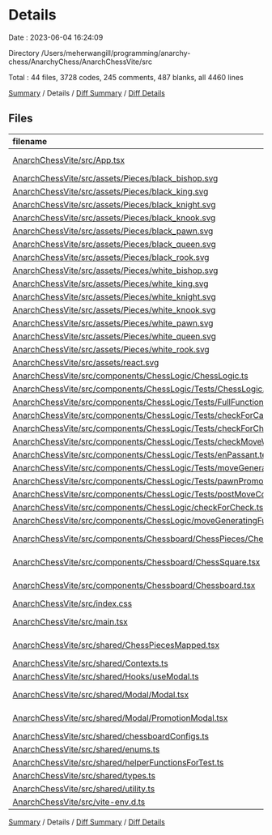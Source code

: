 # Details

Date : 2023-06-04 16:24:09

Directory /Users/meherwangill/programming/anarchy-chess/AnarchyChess/AnarchChessVite/src

Total : 44 files,  3728 codes, 245 comments, 487 blanks, all 4460 lines

[Summary](results.md) / Details / [Diff Summary](diff.md) / [Diff Details](diff-details.md)

## Files
| filename | language | code | comment | blank | total |
| :--- | :--- | ---: | ---: | ---: | ---: |
| [AnarchChessVite/src/App.tsx](/AnarchChessVite/src/App.tsx) | TypeScript JSX | 15 | 0 | 4 | 19 |
| [AnarchChessVite/src/assets/Pieces/black_bishop.svg](/AnarchChessVite/src/assets/Pieces/black_bishop.svg) | XML | 12 | 0 | 1 | 13 |
| [AnarchChessVite/src/assets/Pieces/black_king.svg](/AnarchChessVite/src/assets/Pieces/black_king.svg) | XML | 12 | 0 | 1 | 13 |
| [AnarchChessVite/src/assets/Pieces/black_knight.svg](/AnarchChessVite/src/assets/Pieces/black_knight.svg) | XML | 22 | 0 | 1 | 23 |
| [AnarchChessVite/src/assets/Pieces/black_knook.svg](/AnarchChessVite/src/assets/Pieces/black_knook.svg) | XML | 172 | 1 | 1 | 174 |
| [AnarchChessVite/src/assets/Pieces/black_pawn.svg](/AnarchChessVite/src/assets/Pieces/black_pawn.svg) | XML | 5 | 0 | 1 | 6 |
| [AnarchChessVite/src/assets/Pieces/black_queen.svg](/AnarchChessVite/src/assets/Pieces/black_queen.svg) | XML | 26 | 0 | 2 | 28 |
| [AnarchChessVite/src/assets/Pieces/black_rook.svg](/AnarchChessVite/src/assets/Pieces/black_rook.svg) | XML | 39 | 0 | 1 | 40 |
| [AnarchChessVite/src/assets/Pieces/white_bishop.svg](/AnarchChessVite/src/assets/Pieces/white_bishop.svg) | XML | 12 | 0 | 1 | 13 |
| [AnarchChessVite/src/assets/Pieces/white_king.svg](/AnarchChessVite/src/assets/Pieces/white_king.svg) | XML | 9 | 0 | 0 | 9 |
| [AnarchChessVite/src/assets/Pieces/white_knight.svg](/AnarchChessVite/src/assets/Pieces/white_knight.svg) | XML | 19 | 0 | 1 | 20 |
| [AnarchChessVite/src/assets/Pieces/white_knook.svg](/AnarchChessVite/src/assets/Pieces/white_knook.svg) | XML | 172 | 1 | 1 | 174 |
| [AnarchChessVite/src/assets/Pieces/white_pawn.svg](/AnarchChessVite/src/assets/Pieces/white_pawn.svg) | XML | 5 | 0 | 1 | 6 |
| [AnarchChessVite/src/assets/Pieces/white_queen.svg](/AnarchChessVite/src/assets/Pieces/white_queen.svg) | XML | 15 | 0 | 1 | 16 |
| [AnarchChessVite/src/assets/Pieces/white_rook.svg](/AnarchChessVite/src/assets/Pieces/white_rook.svg) | XML | 25 | 0 | 1 | 26 |
| [AnarchChessVite/src/assets/react.svg](/AnarchChessVite/src/assets/react.svg) | XML | 1 | 0 | 0 | 1 |
| [AnarchChessVite/src/components/ChessLogic/ChessLogic.ts](/AnarchChessVite/src/components/ChessLogic/ChessLogic.ts) | TypeScript | 579 | 124 | 112 | 815 |
| [AnarchChessVite/src/components/ChessLogic/Tests/ChessLogic.test.ts](/AnarchChessVite/src/components/ChessLogic/Tests/ChessLogic.test.ts) | TypeScript | 405 | 0 | 27 | 432 |
| [AnarchChessVite/src/components/ChessLogic/Tests/FullFunctionalityTest/FoolsMate.test.ts](/AnarchChessVite/src/components/ChessLogic/Tests/FullFunctionalityTest/FoolsMate.test.ts) | TypeScript | 53 | 0 | 12 | 65 |
| [AnarchChessVite/src/components/ChessLogic/Tests/checkForCastling.test.ts](/AnarchChessVite/src/components/ChessLogic/Tests/checkForCastling.test.ts) | TypeScript | 68 | 0 | 11 | 79 |
| [AnarchChessVite/src/components/ChessLogic/Tests/checkForCheck.test.ts](/AnarchChessVite/src/components/ChessLogic/Tests/checkForCheck.test.ts) | TypeScript | 169 | 0 | 27 | 196 |
| [AnarchChessVite/src/components/ChessLogic/Tests/checkMoveWithActionAndUndo.test.ts](/AnarchChessVite/src/components/ChessLogic/Tests/checkMoveWithActionAndUndo.test.ts) | TypeScript | 143 | 0 | 23 | 166 |
| [AnarchChessVite/src/components/ChessLogic/Tests/enPassant.test.ts](/AnarchChessVite/src/components/ChessLogic/Tests/enPassant.test.ts) | TypeScript | 117 | 3 | 14 | 134 |
| [AnarchChessVite/src/components/ChessLogic/Tests/moveGeneratingFunctions.test.ts](/AnarchChessVite/src/components/ChessLogic/Tests/moveGeneratingFunctions.test.ts) | TypeScript | 215 | 0 | 21 | 236 |
| [AnarchChessVite/src/components/ChessLogic/Tests/pawnPromotionTest.test.ts](/AnarchChessVite/src/components/ChessLogic/Tests/pawnPromotionTest.test.ts) | TypeScript | 98 | 2 | 12 | 112 |
| [AnarchChessVite/src/components/ChessLogic/Tests/postMoveComputation.test.ts](/AnarchChessVite/src/components/ChessLogic/Tests/postMoveComputation.test.ts) | TypeScript | 261 | 15 | 45 | 321 |
| [AnarchChessVite/src/components/ChessLogic/checkForCheck.ts](/AnarchChessVite/src/components/ChessLogic/checkForCheck.ts) | TypeScript | 159 | 12 | 31 | 202 |
| [AnarchChessVite/src/components/ChessLogic/moveGeneratingFunctions.ts](/AnarchChessVite/src/components/ChessLogic/moveGeneratingFunctions.ts) | TypeScript | 419 | 28 | 61 | 508 |
| [AnarchChessVite/src/components/Chessboard/ChessPieces/ChessPieces.tsx](/AnarchChessVite/src/components/Chessboard/ChessPieces/ChessPieces.tsx) | TypeScript JSX | 27 | 1 | 6 | 34 |
| [AnarchChessVite/src/components/Chessboard/ChessSquare.tsx](/AnarchChessVite/src/components/Chessboard/ChessSquare.tsx) | TypeScript JSX | 51 | 48 | 8 | 107 |
| [AnarchChessVite/src/components/Chessboard/Chessboard.tsx](/AnarchChessVite/src/components/Chessboard/Chessboard.tsx) | TypeScript JSX | 108 | 5 | 9 | 122 |
| [AnarchChessVite/src/index.css](/AnarchChessVite/src/index.css) | CSS | 3 | 0 | 0 | 3 |
| [AnarchChessVite/src/main.tsx](/AnarchChessVite/src/main.tsx) | TypeScript JSX | 9 | 0 | 2 | 11 |
| [AnarchChessVite/src/shared/ChessPiecesMapped.tsx](/AnarchChessVite/src/shared/ChessPiecesMapped.tsx) | TypeScript JSX | 32 | 0 | 4 | 36 |
| [AnarchChessVite/src/shared/Contexts.ts](/AnarchChessVite/src/shared/Contexts.ts) | TypeScript | 1 | 0 | 0 | 1 |
| [AnarchChessVite/src/shared/Hooks/useModal.ts](/AnarchChessVite/src/shared/Hooks/useModal.ts) | TypeScript | 12 | 0 | 3 | 15 |
| [AnarchChessVite/src/shared/Modal/Modal.tsx](/AnarchChessVite/src/shared/Modal/Modal.tsx) | TypeScript JSX | 3 | 0 | 2 | 5 |
| [AnarchChessVite/src/shared/Modal/PromotionModal.tsx](/AnarchChessVite/src/shared/Modal/PromotionModal.tsx) | TypeScript JSX | 58 | 0 | 9 | 67 |
| [AnarchChessVite/src/shared/chessboardConfigs.ts](/AnarchChessVite/src/shared/chessboardConfigs.ts) | TypeScript | 32 | 0 | 4 | 36 |
| [AnarchChessVite/src/shared/enums.ts](/AnarchChessVite/src/shared/enums.ts) | TypeScript | 48 | 4 | 6 | 58 |
| [AnarchChessVite/src/shared/helperFunctionsForTest.ts](/AnarchChessVite/src/shared/helperFunctionsForTest.ts) | TypeScript | 16 | 0 | 3 | 19 |
| [AnarchChessVite/src/shared/types.ts](/AnarchChessVite/src/shared/types.ts) | TypeScript | 31 | 0 | 5 | 36 |
| [AnarchChessVite/src/shared/utility.ts](/AnarchChessVite/src/shared/utility.ts) | TypeScript | 50 | 0 | 11 | 61 |
| [AnarchChessVite/src/vite-env.d.ts](/AnarchChessVite/src/vite-env.d.ts) | TypeScript | 0 | 1 | 1 | 2 |

[Summary](results.md) / Details / [Diff Summary](diff.md) / [Diff Details](diff-details.md)